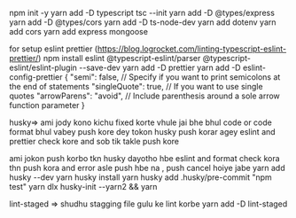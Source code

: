 npm init -y
yarn add -D typescript 
tsc --init 
yarn add -D  @types/express
yarn add -D @types/cors
yarn add -D ts-node-dev
yarn add dotenv
yarn add  cors
yarn add express mongoose

for setup eslint  prettier (https://blog.logrocket.com/linting-typescript-eslint-prettier/)
 npm install eslint @typescript-eslint/parser @typescript-eslint/eslint-plugin --save-dev
yarn add -D prettier
yarn add -D eslint-config-prettier
{
    "semi": false, // Specify if you want to print semicolons at the end of statements
    "singleQuote": true, // If you want to use single quotes
    "arrowParens": "avoid", // Include parenthesis around a sole arrow function parameter
  }


  husky=> ami jody kono kichu fixed korte vhule jai bhe bhul code or code format bhul vabey push kore dey tokon husky push korar agey eslint and prettier check kore and sob tik takle push kore 

  ami jokon push korbo tkn husky dayotho hbe eslint and format check kora thn push kora and error asle push hbe na , push cancel hoiye jabe 
  yarn add husky --dev
  yarn husky install
  yarn husky add .husky/pre-commit "npm test"
  yarn dlx husky-init --yarn2 && yarn


lint-staged => shudhu stagging file gulu ke lint korbe 
yarn add -D lint-staged